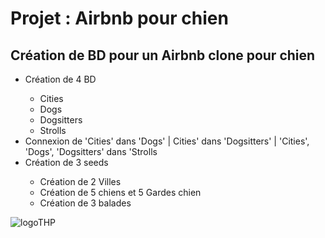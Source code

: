 
<h1>Projet : Airbnb pour chien</h1>

<h2>Création de BD pour un Airbnb clone pour chien</h2>


<ul>
  <li>Création de 4 BD</li>
    <ul>
      <li>Cities</li>
      <li>Dogs</li>
      <li>Dogsitters</li>
      <li>Strolls</li>
    </ul>

  <li>Connexion de 'Cities' dans 'Dogs' | Cities' dans 'Dogsitters' | 'Cities', 'Dogs', 'Dogsitters' dans 'Strolls</li>
  <li>Création de 3 seeds</li>
    <ul>
      <li>Création de 2 Villes</li>
      <li>Création de 5 chiens et 5 Gardes chien</li>
      <li>Création de 3 balades</li>
    </ul>
</ul>

  <img src="https://www.thehackingproject.org/packs/packs/static_pages/assets/images/logo_black-3d6bec995368618a7e9f44536410ae0a.png" alt="logoTHP">
